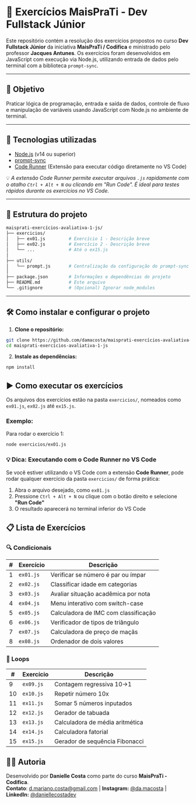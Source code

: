 # 🚀 Exercícios MaisPraTi - Dev Fullstack Júnior

Este repositório contém a resolução dos exercícios propostos no curso **Dev Fullstack Júnior** da iniciativa **MaisPraTi / Codifica** e ministrado pelo professor **Jacques Antunes**. Os exercícios foram desenvolvidos em JavaScript com execução via Node.js, utilizando entrada de dados pelo terminal com a biblioteca `prompt-sync`.

---

## 🎯 Objetivo

Praticar lógica de programação, entrada e saída de dados, controle de fluxo e manipulação de variáveis usando JavaScript com Node.js no ambiente de terminal.

---

## 🧰 Tecnologias utilizadas

- [Node.js](https://nodejs.org/) (v14 ou superior)
- [prompt-sync](https://www.npmjs.com/package/prompt-sync)
- [Code Runner](https://marketplace.visualstudio.com/items?itemName=formulahendry.code-runner) (Extensão para executar código diretamente no VS Code)

💡 *A extensão Code Runner permite executar arquivos `.js` rapidamente com o atalho `Ctrl + Alt + N` ou clicando em "Run Code". É ideal para testes rápidos durante os exercícios no VS Code.*

---

## 📁 Estrutura do projeto

```bash
maisprati-exercícios-avaliativa-1-js/
├── exercicios/
│   ├── ex01.js         # Exercício 1 - Descrição breve
│   ├── ex02.js         # Exercício 2 - Descrição breve
│   └── ...             # Até o ex15.js
│
├── utils/
│   └── prompt.js       # Centralização da configuração do prompt-sync
│
├── package.json        # Informações e dependências do projeto
├── README.md           # Este arquivo
└── .gitignore          # (Opcional) Ignorar node_modules
```

---

## 🛠️ Como instalar e configurar o projeto

1. **Clone o repositório:**

```bash
git clone https://github.com/damacosta/maisprati-exercícios-avaliativa-1-js.git
cd maisprati-exercícios-avaliativa-1-js
```

2. **Instale as dependências:**

```bash
npm install
```

## ▶️ Como executar os exercícios

Os arquivos dos exercícios estão na pasta `exercicios/`, nomeados como `ex01.js`, `ex02.js` até `ex15.js`.

### Exemplo:

Para rodar o exercício 1:

```bash
node exercicios/ex01.js
```

### 💡 Dica: Executando com o Code Runner no VS Code

Se você estiver utilizando o VS Code com a extensão **Code Runner**, pode rodar qualquer exercício da pasta `exercicios/` de forma prática:

1. Abra o arquivo desejado, como `ex01.js`
2. Pressione `Ctrl + Alt + N` ou clique com o botão direito e selecione **"Run Code"**
3. O resultado aparecerá no terminal inferior do VS Code

## 📋 Lista de Exercícios

### 🔍 Condicionais
| #  | Exercício | Descrição |
|----|-----------|-----------|
| 1  | `ex01.js` | Verificar se número é par ou ímpar |
| 2  | `ex02.js` | Classificar idade em categorias |
| 3  | `ex03.js` | Avaliar situação acadêmica por nota |
| 4  | `ex04.js` | Menu interativo com switch-case |
| 5  | `ex05.js` | Calculadora de IMC com classificação |
| 6  | `ex06.js` | Verificador de tipos de triângulo |
| 7  | `ex07.js` | Calculadora de preço de maçãs |
| 8  | `ex08.js` | Ordenador de dois valores |

### 🔁 Loops 
| #  | Exercício | Descrição |
|----|-----------|-----------|
| 9  | `ex09.js` | Contagem regressiva 10→1 |
| 10 | `ex10.js` | Repetir número 10x |
| 11 | `ex11.js` | Somar 5 números inputados |
| 12 | `ex12.js` | Gerador de tabuada |
| 13 | `ex13.js` | Calculadora de média aritmética |
| 14 | `ex14.js` | Calculadora fatorial |
| 15 | `ex15.js` | Gerador de sequência Fibonacci |

## 👨‍💻 Autoria

Desenvolvido por **Danielle Costa** como parte do curso **MaisPraTi - Codifica**.  
**Contato**: d.mariano.costa@gmail.com | **Instagram:** [@da.macosta](https://www.instagram.com/da.macosta/) | **LinkedIn:** [@daniellecostadev](https://www.linkedin.com/in/daniellecostadev/)
